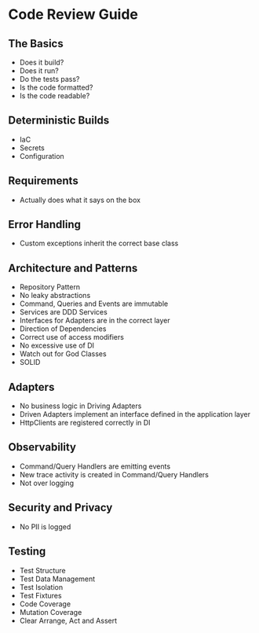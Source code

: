 # Code Review Guide

## The Basics

- Does it build?
- Does it run?
- Do the tests pass?
- Is the code formatted?
- Is the code readable?

## Deterministic Builds

- IaC
- Secrets
- Configuration

## Requirements

- Actually does what it says on the box

## Error Handling

- Custom exceptions inherit the correct base class

## Architecture and Patterns

- Repository Pattern
- No leaky abstractions
- Command, Queries and Events are immutable
- Services are DDD Services
- Interfaces for Adapters are in the correct layer
- Direction of Dependencies
- Correct use of access modifiers
- No excessive use of DI
- Watch out for God Classes
- SOLID

## Adapters

- No business logic in Driving Adapters
- Driven Adapters implement an interface defined in the application layer
- HttpClients are registered correctly in DI

## Observability

- Command/Query Handlers are emitting events
- New trace activity is created in Command/Query Handlers
- Not over logging

## Security and Privacy

- No PII is logged

## Testing

- Test Structure
- Test Data Management
- Test Isolation
- Test Fixtures
- Code Coverage
- Mutation Coverage
- Clear Arrange, Act and Assert
